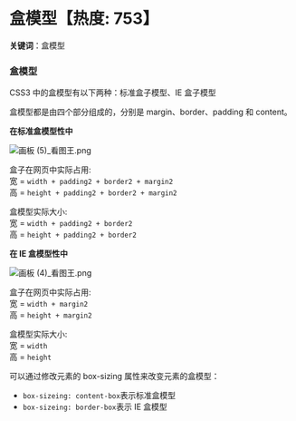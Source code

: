 # 盒模型【热度: 753】

**关键词**：盒模型

### 盒模型

CSS3 中的盒模型有以下两种：标准盒子模型、IE 盒子模型

盒模型都是由四个部分组成的，分别是 margin、border、padding 和 content。

**在标准盒模型性中**

![画板 (5)_看图王.png](https://p3-juejin.byteimg.com/tos-cn-i-k3u1fbpfcp/4bdd6da8a5db4f188a9a7d79c30ebcb6~tplv-k3u1fbpfcp-zoom-in-crop-mark:1512:0:0:0.awebp?)

盒子在网页中实际占用:  
宽 = `width + padding2 + border2 + margin2`  
高 = `height + padding2 + border2 + margin2`

盒模型实际大小:  
宽 = `width + padding2 + border2`  
高 = `height + padding2 + border2`

**在 IE 盒模型性中**

![画板 (4)_看图王.png](https://p3-juejin.byteimg.com/tos-cn-i-k3u1fbpfcp/0bc8aaa0306845e4a03ef9e78f55a9d5~tplv-k3u1fbpfcp-zoom-in-crop-mark:1512:0:0:0.awebp?)

盒子在网页中实际占用:  
宽 = `width + margin2`  
高 = `height + margin2`

盒模型实际大小:  
宽 = `width`  
高 = `height`

可以通过修改元素的 box-sizing 属性来改变元素的盒模型：

- `box-sizeing: content-box`表示标准盒模型
- `box-sizeing: border-box`表示 IE 盒模型